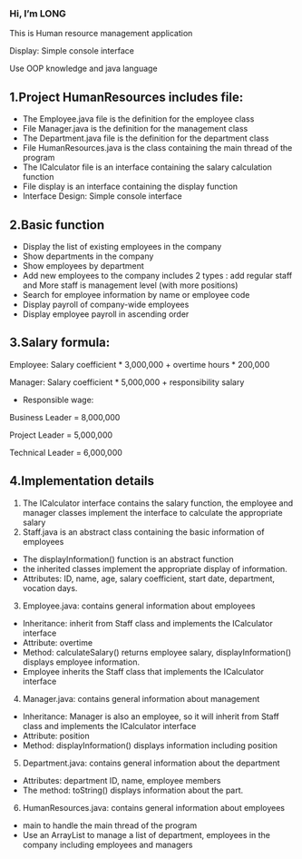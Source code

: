 ### Hi, I’m LONG
This is Human resource management application

Display: Simple console interface

Use OOP knowledge and java language

## 1.Project HumanResources includes file:
- The Employee.java file is the definition for the employee class
- File Manager.java is the definition for the management class
- The Department.java file is the definition for the department class
- File HumanResources.java is the class containing the main thread of the program
- The ICalculator file is an interface containing the salary calculation function
- File display is an interface containing the display function
- Interface Design: Simple console interface

## 2.Basic function
- Display the list of existing employees in the company
- Show departments in the company
- Show employees by department
- Add new employees to the company includes 2 types : add regular staff and More staff is management level (with more positions)
- Search for employee information by name or employee code
- Display payroll of company-wide employees
- Display employee payroll in ascending order

## 3.Salary formula:

Employee: Salary coefficient * 3,000,000 + overtime hours * 200,000

Manager: Salary coefficient * 5,000,000 + responsibility salary

- Responsible wage:

Business Leader = 8,000,000

Project Leader = 5,000,000

Technical Leader = 6,000,000

## 4.Implementation details
1. The ICalculator interface contains the salary function, the employee and manager classes implement the interface to calculate the appropriate salary
2. Staff.java is an abstract class containing the basic information of employees
- The displayInformation() function is an abstract function 
- the inherited classes implement the appropriate display of information. 
- Attributes: ID, name, age, salary coefficient, start date, department, vocation days.
3. Employee.java: contains general information about employees
- Inheritance: inherit from Staff class and implements the ICalculator interface
- Attribute: overtime
- Method: calculateSalary() returns employee salary, displayInformation() displays employee information.
- Employee inherits the Staff class that implements the ICalculator interface
4. Manager.java: contains general information about management
- Inheritance: Manager is also an employee, so it will inherit from Staff class and implements the ICalculator interface
- Attribute: position
- Method: displayInformation() displays information including position
5. Department.java: contains general information about the department
- Attributes: department ID, name, employee members
- The method: toString() displays information about the part.
6. HumanResources.java: contains general information about employees
- main to handle the main thread of the program
- Use an ArrayList to manage a list of department, employees in the company including employees and managers




